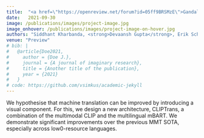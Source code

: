 ```yaml
---
title:  "<a href=\"https://openreview.net/forum?id=05ff9BRSMzE\">Gandalf : Data Augmentation is all you need for Extreme Classification</a>"
date:   2021-09-30
image: /publications/images/project-image.jpg
image_onhover: /publications/images/project-image-on-hover.jpg
authors: "Siddhant Kharbanda, <strong>Devaansh Gupta</strong>, Erik Schultheis, Atmadeep Banerjee, Vikas Verma, Rohit Babbar"
venue: "Preview"
# bib: |
#   @article{Doe2021,
#     author = {Doe J.},
#     journal = {A journal of imaginary research},
#     title = {Another title of the publication},
#     year = {2021}
#   }
# code: https://github.com/vsimkus/academic-jekyll
---
```

We hypothesise that machine translation can be improved by introducing a visual component. For this, we design a new architecture, CLIPTrans, a combination of the multimodal CLIP and the multilingual mBART. We demonstrate significant improvements over the previous MMT SOTA, especially across low0-resource languages.




